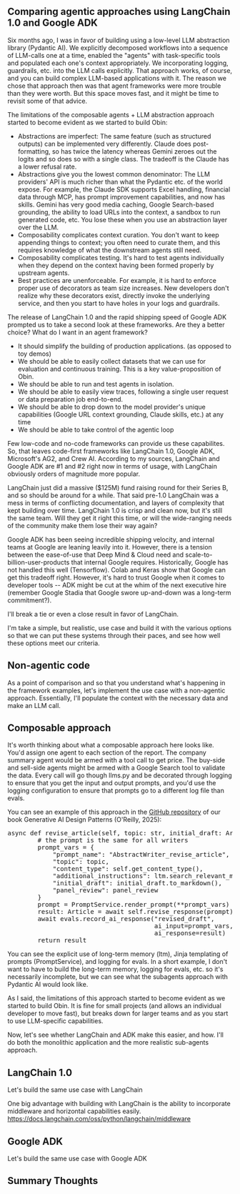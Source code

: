 ## Comparing agentic approaches using LangChain 1.0 and Google ADK

Six months ago, I was in favor of building using a low-level LLM abstraction library (Pydantic AI). We explicitly decomposed workflows into a sequence of LLM-calls one at a time, enabled the "agents" with task-specific tools and populated each one's context appropriately. We incorporating logging, guardrails, etc. into the LLM calls explicitly. That approach works, of course, and you can build complex LLM-based applications with it. The reason we chose that approach then was that agent frameworks were more trouble than they were worth. But this space moves fast, and it might be time to revisit some of that advice.

The limitations of the composable agents + LLM abstraction approach started to become evident as we started to build Obin:
* Abstractions are imperfect: The same feature (such as structured outputs) can be implemented very differently. Claude does post-formatting, so has twice the latency whereas Gemini zeroes out the logits and so does so with a single class. The tradeoff is the Claude has a lower refusal rate. 
* Abstractions give you the lowest common denominator: The LLM providers' API is much richer than what the Pydantic etc. of the world expose. For example, the Claude SDK supports Excel handling, financial data through MCP, has prompt improvement capabilities, and now has skills. Gemini has very good media caching, Google Search-based grounding, the ability to load URLs into the context, a sandbox to run generated code, etc. You lose these when you use an abstraction layer over the LLM. 
* Composability complicates context curation. You don't want to keep appending things to context; you often need to curate them, and this requires knowledge of what the downstream agents still need.
* Composability complicates testing. It's hard to test agents individually when they depend on the context having been formed properly by upstream agents.
* Best practices are unenforceable. For example, it is hard to enforce proper use of decorators as team size increases. New developers don't realize why these decorators exist, directly invoke the underlying service, and then you start to have holes in your logs and guardrails.

The release of LangChain 1.0 and the rapid shipping speed of Google ADK prompted us to take a second look at these frameworks. Are they a better choice? What do I want in an agent framework?
* It should simplify the building of production applications. (as opposed to toy demos)
* We should be able to easily collect datasets that we can use for evaluation and continuous training. This is a key value-proposition of Obin.
* We should be able to run and test agents in isolation.
* We should be able to easily view traces, following a single user request or data preparation job end-to-end.
* We should be able to drop down to the model provider's unique capabilities (Google URL context grounding, Claude skills, etc.) at any time
* We should be able to take control of the agentic loop

Few low-code and no-code frameworks can provide us these capabilites. So, that leaves code-first frameworks like LangChain 1.0, Google ADK, Microsoft's AG2, and Crew AI. According to my sources, LangChain and Google ADK are #1 and #2 right now in terms of usage, with LangChain obviously orders of magnitude more popular. 

LangChain just did a massive ($125M) fund raising round for their Series B, and so should be around for a while. That said pre-1.0 LangChain was a mess in terms of conflicting documentation, and  layers of complexity that kept building over time. LangChain 1.0 is crisp and clean now, but it's still the same team. Will they get it right this time, or will the wide-ranging needs of the community make them lose their way again? 

Google ADK has been seeing incredible shipping velocity, and internal teams at Google are leaning leavily into it. However, there is a tension between the ease-of-use that Deep Mind & Cloud need and scale-to-billion-user-products that internal Google requires. Historically, Google has not handled this well (Tensorflow). Colab and Keras show that Google can get this tradeoff right. However, it's hard to trust Google when it comes to developer tools -- ADK might be cut at the whim of the next executive hire (remember Google Stadia that Google swore up-and-down was a long-term commitment?). 

I'll break a tie or even a close result in favor of LangChain.

I'm take a simple, but realistic, use case and build it with the various options so that we can put these systems through their paces, and see how well these options meet our criteria.

## Non-agentic code
As a point of comparison and so that you understand what's happening in the framework examples, let's implement the use case with a non-agentic approach. Essentially, I'll populate the context with the necessary data and make an LLM call.

## Composable approach
It's worth thinking about what a composable approach here looks like. You'd assign one agent to each section of the report. The company summary agent would be armed with a tool call to get price. The buy-side and sell-side agents might be armed with a Google Search tool to validate the data. Every call will go though llms.py and be decorated through logging to ensure that you get the input and output prompts, and you'd use the logging configuration to ensure that prompts go to a different log file than evals.

You can see an example of this approach in the [GitHub repository](https://github.com/lakshmanok/generative-ai-design-patterns/blob/main/composable_app/agents/generic_writer_agent.py#L74) of our book Generative AI Design Patterns (O'Reilly, 2025):
<pre>
async def revise_article(self, topic: str, initial_draft: Article, panel_review: str) -> Article:
        # the prompt is the same for all writers
        prompt_vars = {
            "prompt_name": "AbstractWriter_revise_article",
            "topic": topic,
            "content_type": self.get_content_type(),
            "additional_instructions": ltm.search_relevant_memories(f"{self.writer.name}, revise {topic}"),
            "initial_draft": initial_draft.to_markdown(),
            "panel_review": panel_review
        }
        prompt = PromptService.render_prompt(**prompt_vars)
        result: Article = await self.revise_response(prompt)
        await evals.record_ai_response("revised_draft",
                                       ai_input=prompt_vars,
                                       ai_response=result)
        return result
</pre>

You can see the explicit use of long-term memory (ltm), Jinja templating of prompts (PromptService), and logging for evals. In a short example, I don't want to have to build the long-term memory, logging for evals, etc. so it's necessarily incomplete, but we can see what the subagents approach with Pydantic AI would look like.


As I said, the limitations of this approach started to become evident as we started to build Obin. It is fine for small projects (and allows an individual developer to move fast), but breaks down for larger teams and as you start to use LLM-specific capabilities.

Now, let's see whether LangChain and ADK make this easier, and how.  I'll do both the monolithic application and the more realistic sub-agents approach.

## LangChain 1.0
Let's build the same use case with LangChain


One big advantage with building with LangChain is the ability to incorporate middleware and horizontal capabilities easily.
https://docs.langchain.com/oss/python/langchain/middleware

## Google ADK
Let's build the same use case with Google ADK

## Summary Thoughts

